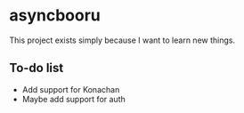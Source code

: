 # asyncbooru

This project exists simply because I want to learn new things.

## To-do list
* Add support for Konachan
* Maybe add support for auth